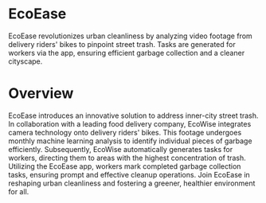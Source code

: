 # EcoEase
EcoEase revolutionizes urban cleanliness by analyzing video footage from delivery riders' bikes to pinpoint street trash. Tasks are generated for workers via the app, ensuring efficient garbage collection and a cleaner cityscape.

# Overview 
EcoEase introduces an innovative solution to address inner-city street trash. In collaboration with a leading food delivery company, EcoWise integrates camera technology onto delivery riders' bikes. This footage undergoes monthly machine learning analysis to identify individual pieces of garbage efficiently. Subsequently, EcoWise automatically generates tasks for workers, directing them to areas with the highest concentration of trash. Utilizing the EcoEase app, workers mark completed garbage collection tasks, ensuring prompt and effective cleanup operations. Join EcoEase in reshaping urban cleanliness and fostering a greener, healthier environment for all.
